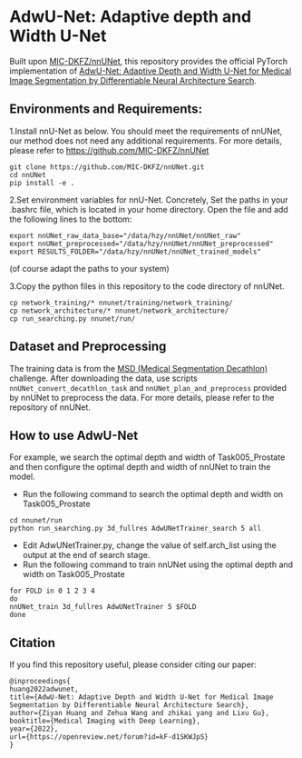 # AdwU-Net: Adaptive depth and Width U-Net
Built upon [MIC-DKFZ/nnUNet](https://github.com/MIC-DKFZ/nnUNet), this repository provides the official PyTorch implementation of [AdwU-Net: Adaptive Depth and Width U-Net for Medical Image Segmentation by Differentiable Neural Architecture Search](https://openreview.net/forum?id=kF-d1SKWJpS).

## Environments and Requirements:
1.Install nnU-Net as below. You should meet the requirements of nnUNet, our method does not need any additional requirements.  For more details, please refer to https://github.com/MIC-DKFZ/nnUNet
```
git clone https://github.com/MIC-DKFZ/nnUNet.git
cd nnUNet
pip install -e .
```

2.Set environment variables for nnU-Net. Concretely, Set the paths in your .bashrc file, which is located in your home directory. Open the file and add the following lines to the bottom:
```
export nnUNet_raw_data_base="/data/hzy/nnUNet/nnUNet_raw"
export nnUNet_preprocessed="/data/hzy/nnUNet/nnUNet_preprocessed"
export RESULTS_FOLDER="/data/hzy/nnUNet/nnUNet_trained_models"
```
(of course adapt the paths to your system)

3.Copy the python files in this repository to the code directory of nnUNet.
```
cp network_training/* nnunet/training/network_training/
cp network_architecture/* nnunet/network_architecture/
cp run_searching.py nnunet/run/
```

## Dataset and Preprocessing
The training data is from the [MSD (Medical Segmentation Decathlon)](http://medicaldecathlon.com/) challenge.
After downloading the data, use scripts ``nnUNet_convert_decathlon_task`` and ``nnUNet_plan_and_preprocess`` provided by nnUNet to preprocess the data. 
For more details, please refer to the repository of nnUNet.

## How to use AdwU-Net
For example, we search the optimal depth and width of Task005_Prostate and then configure the optimal depth and width of nnUNet to train the model.
* Run the following command to search the optimal depth and width on Task005_Prostate
```
cd nnunet/run
python run_searching.py 3d_fullres AdwUNetTrainer_search 5 all
```
* Edit  AdwUNetTrainer.py, change the value of self.arch_list using the output at the end of search stage.
* Run the following command to train nnUNet using the optimal depth and width on Task005_Prostate
```
for FOLD in 0 1 2 3 4
do
nnUNet_train 3d_fullres AdwUNetTrainer 5 $FOLD
done
```
## Citation
If you find this repository useful, please consider citing our paper:
```
@inproceedings{
huang2022adwunet,
title={AdwU-Net: Adaptive Depth and Width U-Net for Medical Image Segmentation by Differentiable Neural Architecture Search},
author={Ziyan Huang and Zehua Wang and zhikai yang and Lixu Gu},
booktitle={Medical Imaging with Deep Learning},
year={2022},
url={https://openreview.net/forum?id=kF-d1SKWJpS}
}
```
